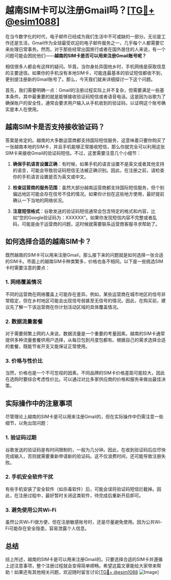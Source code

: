 # 越南SIM卡可以注册Gmail吗？[[TG💪+ @esim1088](https://t.me/s/esim1088)]

在当今数字化的时代，电子邮件已经成为我们生活中不可或缺的一部分。无论是工作还是生活，Gmail作为全球最受欢迎的电子邮件服务之一，几乎每个人都需要它来处理日常事务。然而，对于那些经常出国旅行或者在国外居住的人来说，有一个问题可能会困扰他们——**越南的SIM卡是否可以用来注册Gmail账号呢？**

相信很多人都会有这样的疑问。毕竟，当你身处异国他乡时，手机网络是获取信息的主要途径。如果你的手机没有本地SIM卡，可能连最基本的验证短信都收不到，更别提注册新的Gmail账号了。那么，今天我们就来详细探讨一下这个问题。

首先，我们需要明确一点：Gmail的注册过程实际上并不复杂，但需要满足一些基本条件。其中最重要的就是能够接收验证码短信或者语音电话。这是因为谷歌为了确保账户的安全性，通常会要求用户输入从手机收到的验证码，以证明这个账号确实是本人在使用。

## 越南SIM卡是否支持接收验证码？

答案是肯定的。越南的大多数运营商都支持国际短信服务，这意味着只要你购买了一张越南本地的SIM卡，并且手机能够正常接收短信，那么你就完全可以利用这张SIM卡来接收Gmail的验证码短信。不过，这里需要注意几个小细节：

1. **确保手机语言设置正确**：有时候，如果手机的语言设置不是英文或者其他支持的语言，可能会导致验证码短信无法被正确识别。因此，在注册之前，请检查你的手机语言设置是否为英文或中文。
   
2. **检查运营商的服务范围**：虽然大部分越南运营商都支持国际短信服务，但个别偏远地区可能会存在信号不佳的情况。如果你计划在这些地方使用，最好提前确认一下当地的网络状况。

3. **注意短信格式**：谷歌发送的验证码短信通常会包含特定的格式和内容，比如“您的Google验证码为：XXXXXX”。如果你发现短信内容不完整或者乱码，可能是由于运营商的问题，这时候就需要联系运营商客服寻求帮助了。

## 如何选择合适的越南SIM卡？

既然越南的SIM卡可以用来注册Gmail，那么接下来的问题就是如何选择一张合适的SIM卡。市面上的越南SIM卡种类繁多，价格也各不相同。以下是一些挑选SIM卡时需要注意的要点：

### 1. 网络覆盖情况

不同的运营商在网络覆盖上可能存在差异。例如，某些运营商在城市地区的信号非常稳定，但在乡村地区可能会出现信号弱甚至无信号的情况。因此，在购买前，建议先了解一下该运营商在你计划活动区域的具体覆盖情况。

### 2. 数据流量套餐

对于需要频繁上网的人来说，数据流量是一个重要的考量因素。越南的SIM卡通常提供多种流量套餐供用户选择，从每日包到月度包都有。根据自己的需求选择合适的套餐，既能节省开支又能保证正常使用。

### 3. 价格与性价比

当然，价格也是一个不可忽视的因素。不同品牌的SIM卡价格差距可能较大，因此在选购时要综合考虑性价比。可以通过对比多家供应商的价格和服务来做出最佳决策。

## 实际操作中的注意事项

尽管理论上越南的SIM卡是可以用来注册Gmail的，但在实际操作中仍需注意一些细节，以免出现问题：

### 1. 验证码过期

谷歌发送的验证码是有时间限制的，一般为几分钟。因此，在收到验证码后应尽快完成输入，否则就需要重新申请新的验证码。这不仅浪费时间，还可能导致注册失败。

### 2. 手机安全软件干扰

有些手机安装了安全软件（如杀毒软件）后，可能会误将验证码短信拦截掉。因此，在注册过程中，最好暂时关闭这类软件，待完成后重新开启即可。

### 3. 避免使用公共Wi-Fi

虽然公共Wi-Fi很方便，但在注册敏感账号时，还是尽量避免使用。因为公共Wi-Fi可能存在安全隐患，容易泄露个人信息。

## 总结

综上所述，越南的SIM卡是可以用来注册Gmail的。只要选择合适的SIM卡并遵循上述注意事项，整个注册过程就会变得简单顺畅。希望这篇文章能给大家带来帮助！如果还有其他相关问题，欢迎随时留言讨论[[TG💪+ @esim1088](https://t.me/s/esim1088) ![Image](https://i.postimg.cc/4NQfJmqS/Snipaste-2025-05-13-00-14-12.png)]